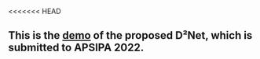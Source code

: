 <<<<<<< HEAD
## This is the [demo](https://wangliusong.github.io/) of the proposed D²Net, which is submitted to APSIPA 2022.
